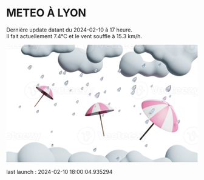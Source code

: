 # METEO À LYON

Dernière update datant du 2024-02-10 à 17 heure.  
Il fait actuellement 7.4°C et le vent souffle à 15.3 km/h.      

![](./.github/rain.png)

last launch : 2024-02-10 18:00:04.935294
